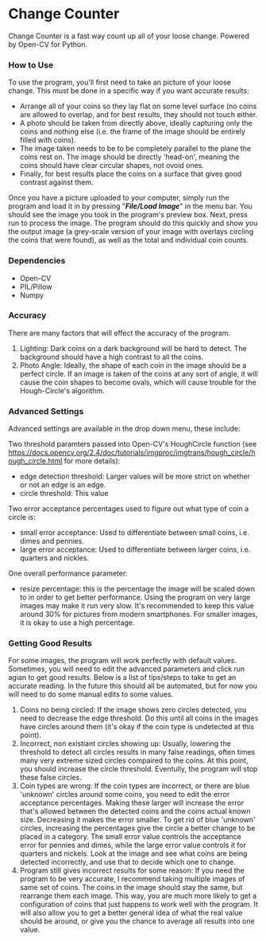 # Change Counter

 Change Counter is a fast way count up all of your loose change. Powered by Open-CV for Python. 

### How to Use

To use the program, you'll first need to take an picture of your loose change. This must be done in a specific way if you want accurate results:
- Arrange all of your coins so they lay flat on some level surface (no coins are allowed to overlap, and for best results, they should not touch either.
- A photo should be taken from directly above, ideally capturing only the coins and nothing else (i.e. the frame of the image should be entirely filled with coins).
- The image taken needs to be to be completely parallel to the plane the coins rest on. The image should be directly 'head-on', meaning the coins should have clear circular shapes, not ovoid ones. 
- Finally, for best results place the coins on a surface that gives good contrast against them. 

Once you have a picture uploaded to your computer, simply run the program and load it in by pressing "***File/Load Image***" in the menu bar. You should see the image you took in the program's preview box. Next, press run to process the image. The program should do this quickly and show you the output image (a grey-scale version of your image with overlays circling the coins that were found), as well as the total and individual coin counts.

### Dependencies

- Open-CV
- PIL/Pillow
- Numpy

### Accuracy

There are many factors that will effect the accuracy of the program. 
1) Lighting: Dark coins on a dark background will be hard to detect. The background should have a high contrast to all the coins.
2) Photo Angle: Ideally, the shape of each coin in the image should be a perfect circle. If an image is taken of the coins at any sort of angle, it will cause the coin shapes to become ovals, which will cause trouble for the Hough-Circle's algorithm.

### Advanced Settings

Advanced settings are available in the drop down menu, these include:

Two threshold paramters passed into Open-CV's HoughCircle function (see https://docs.opencv.org/2.4/doc/tutorials/imgproc/imgtrans/hough_circle/hough_circle.html for more details):
- edge detection threshold: Larger values will be more strict on whether or not an edge is an edge.
- circle threshold: This value

Two error acceptance percentages used to figure out what type of coin a circle is:
- small error acceptance: Used to differentiate between small coins, i.e. dimes and pennies.
- large error acceptance: Used to differentiate between larger coins, i.e. quarters and nickles.

One overall performance parameter:
- resize percentage: this is the percentage the image will be scaled down to in order to get better performance. Using the program on very large images may make it run very slow. It's recommended to keep this value around 30% for pictures from modern smartphones. For smaller images, it is okay to use a high percentage.

### Getting Good Results

For some images, the program will work perfectly with default values. Sometimes, you will need to edit the advanced parameters and click run agian to get good results. Below is a list of tips/steps to take to get an accurate reading. In the future this should all be automated, but for now you will need to do some manual edits to some values.
1) Coins no being circled: If the image shows zero circles detected, you need to decrease the edge threshold. Do this until all coins in the images have circles around them (it's okay if the coin type is undetected at this point).
2) Incorrect, non existiant circles showing up: Usually, lowering the threshold to detect all circles results in many false readings, often times many very extreme sized circles compaired to the coins. At this point, you should increase the circle threshold. Eventully, the program will stop these false circles.
3) Coin types are wrong: If the coin types are incorrect, or there are blue 'unknown' circles around some coins, you need to edit the error acceptance percentages. Making these larger will increase the error that's allowed between the detected coins and the coins actual known size. Decreasing it makes the error smaller. To get rid of blue 'unknown' circles, increasing the percentages give the circle a better change to be placed in a category. The small error value controls the acceptance error for pennies and dimes, while the large error value controls it for quarters and nickels. Look at the image and see what coins are being detected incorrectly, and use that to decide which one to change.
4) Program still gives incorrect results for some reason: If you need the program to be very accurate, I recommend taking multiple images of same set of coins. The coins in the image should stay the same, but rearrange them each image. This way, you are much more likely to get a configuration of coins that just happens to work well with the program. It will also allow you to get a better general idea of what the real value should be around, or give you the chance to average all results into one value.





